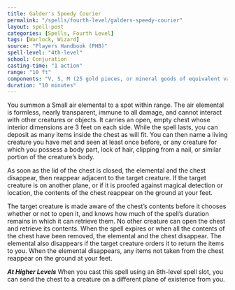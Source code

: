 ```yaml
---
title: Galder's Speedy Courier
permalink: "/spells/fourth-level/galders-speedy-courier"
layout: spell-post
categories: [Spells, Fourth Level]
tags: [Warlock, Wizard]
source: "Players Handbook (PHB)"
spell-level: "4th-level"
school: Conjuration
casting-time: "1 action"
range: "10 ft"
components: "V, S, M (25 gold pieces, or mineral goods of equivalent value, which the spell consumes)"
duration: "10 minutes"
---
```


You summon a Small air elemental to a spot within range. The air elemental is formless, nearly transparent, immune to all damage, and cannot interact with other creatures or objects. It carries an open, empty chest whose interior dimensions are 3 feet on each side. While the spell lasts, you can deposit as many items inside the chest as will fit. You can then name a living creature you have met and seen at least once before, or any creature for which you possess a body part, lock of hair, clipping from a nail, or similar portion of the creature’s body.

As soon as the lid of the chest is closed, the elemental and the chest disappear, then reappear adjacent to the target creature. If the target creature is on another plane, or if it is proofed against magical detection or location, the contents of the chest reappear on the ground at your feet.

The target creature is made aware of the chest’s contents before it chooses whether or not to open it, and knows how much of the spell’s duration remains in which it can retrieve them. No other creature can open the chest and retrieve its contents. When the spell expires or when all the contents of the chest have been removed, the elemental and the chest disappear. The elemental also disappears if the target creature orders it to return the items to you. When the elemental disappears, any items not taken from the chest reappear on the ground at your feet.

***At Higher Levels***
When you cast this spell using an 8th-level spell slot, you can send the chest to a creature on a different plane of existence from you.